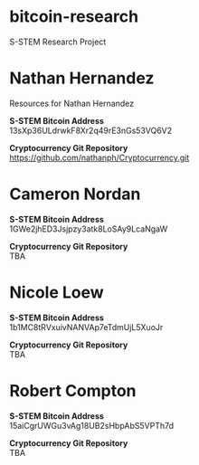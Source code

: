 bitcoin-research
================

S-STEM Research Project  

# Nathan Hernandez
Resources for Nathan Hernandez

**S-STEM Bitcoin Address**  
13sXp36ULdrwkF8Xr2q49rE3nGs53VQ6V2  

**Cryptocurrency Git Repository**  
https://github.com/nathanph/Cryptocurrency.git  


# Cameron Nordan

**S-STEM Bitcoin Address**  
1GWe2jhED3Jsjpzy3atk8LoSAy9LcaNgaW  

**Cryptocurrency Git Repository**  
TBA


# Nicole Loew

**S-STEM Bitcoin Address**  
1b1MC8tRVxuivNANVAp7eTdmUjL5XuoJr  

**Cryptocurrency Git Repository**  
TBA


# Robert Compton

**S-STEM Bitcoin Address**  
15aiCgrUWGu3vAg18UB2sHbpAbS5VPTh7d  

**Cryptocurrency Git Repository**  
TBA
